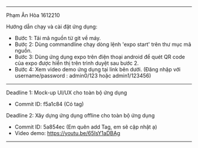 ---------------------------------------------------
Phạm Ân Hòa
1612210

Hướng dẫn chạy và cài đặt ứng dụng:
- Bước 1: Tải mã nguồn từ git về máy.
- Bước 2: Dùng commandline chạy dòng lệnh 'expo start' trên thư mục mã nguồn.
- Bước 3: Dùng ứng dụng expo trên điện thoại android để quét QR code của expo được hiển thị trên trình duyệt sau bước 2.
- Bước 4: Xem video demo ứng dụng tại link bên dưới. (Đăng nhập với username/password : admin0/123 hoặc admin1/123456)

------------------------------------------------------
Deadline 1: Mock-up UI/UX cho toàn bộ ứng dụng
  - Commit ID: f5a1c84 (Có tag)
  
  Deadline 2: Xây dựng ứng dụng offline cho toàn bộ ứng dụng
  - Commit ID: 5a854ec (Em quên add Tag, em sẽ cập nhật ạ)
  - Video demo: https://youtu.be/65IsY1aDBAg
------------------------------------------------
